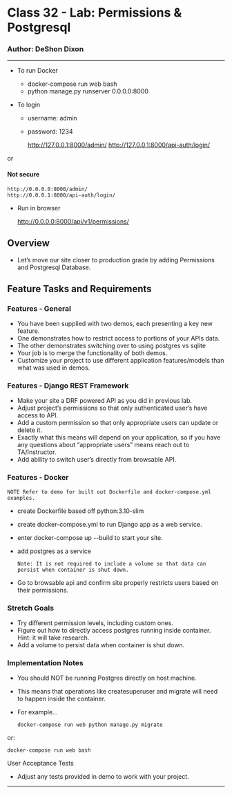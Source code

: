 # Class 32 - Lab: Permissions & Postgresql

### Author: DeShon Dixon

---

- To run Docker

  - docker-compose run web bash
  - python manage.py runserver 0.0.0.0:8000


- To login
  - username: admin
  - password: 1234


    http://127.0.0.1:8000/admin/
    http://127.0.0.1:8000/api-auth/login/

or
#### Not secure


    http://0.0.0.0:8000/admin/
    http://0.0.0.1:8000/api-auth/login/

- Run in browser


    http://0.0.0.0:8000/api/v1/permissions/

## Overview

- Let’s move our site closer to production grade by adding Permissions and Postgresql Database.

## Feature Tasks and Requirements

### Features - General

- You have been supplied with two demos, each presenting a key new feature.
- One demonstrates how to restrict access to portions of your APIs data.
- The other demonstrates switching over to using postgres vs sqlite
- Your job is to merge the functionality of both demos.
- Customize your project to use different application features/models than what was used in demos.

### Features - Django REST Framework

- Make your site a DRF powered API as you did in previous lab.
- Adjust project’s permissions so that only authenticated user’s have access to API.
- Add a custom permission so that only appropriate users can update or delete it.
- Exactly what this means will depend on your application, so if you have any questions about “appropriate users” means reach out to TA/Instructor.
- Add ability to switch user’s directly from browsable API.

### Features - Docker
    NOTE Refer to demo for built out Dockerfile and docker-compose.yml examples.

- create Dockerfile based off python:3.10-slim
- create docker-compose.yml to run Django app as a web service.
- enter docker-compose up --build to start your site.
- add postgres as a service

      Note: It is not required to include a volume so that data can persist when container is shut down.
- Go to browsable api and confirm site properly restricts users based on their permissions.

### Stretch Goals

- Try different permission levels, including custom ones.
- Figure out how to directly access postgres running inside container. Hint: it will take research.
- Add a volume to persist data when container is shut down.

### Implementation Notes

- You should NOT be running Postgres directly on host machine.
- This means that operations like createsuperuser and migrate will need to happen inside the container.

- For example…
  
      docker-compose run web python manage.py migrate

or:

    docker-compose run web bash

User Acceptance Tests

- Adjust any tests provided in demo to work with your project.

---